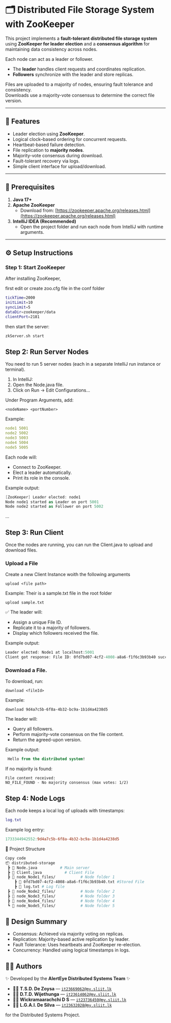# 🗂️ Distributed File Storage System with ZooKeeper

This project implements a **fault-tolerant distributed file storage system** using **ZooKeeper for leader election** and a **consensus algorithm** for maintaining data consistency across nodes.

Each node can act as a leader or follower.
- The **leader** handles client requests and coordinates replication.
- **Followers** synchronize with the leader and store replicas.

Files are uploaded to a majority of nodes, ensuring fault tolerance and consistency.  
Downloads use a majority-vote consensus to determine the correct file version.

---

## 🧩 Features

- Leader election using **ZooKeeper**.
- Logical clock–based ordering for concurrent requests.
- Heartbeat-based failure detection.
- File replication to **majority nodes**.
- Majority-vote consensus during download.
- Fault-tolerant recovery via logs.
- Simple client interface for upload/download.

---

## 🧱 Prerequisites

1. **Java 17+**
2. **Apache ZooKeeper**
    - Download from: [https://zookeeper.apache.org/releases.html](https://zookeeper.apache.org/releases.html)
3. **IntelliJ IDEA (Recommended)**
    - Open the project folder and run each node from IntelliJ with runtime arguments.

---

## ⚙️ Setup Instructions

### Step 1: Start ZooKeeper
After installing ZooKeeper,

first edit or create zoo.cfg file in the conf folder

```bash
tickTime=2000
initLimit=10
syncLimit=5
dataDir=zookeeper/data
clientPort=2181
````

then start the server:

```bash
zkServer.sh start
```

## Step 2: Run Server Nodes
You need to run 5 server nodes (each in a separate IntelliJ run instance or terminal).

1. In IntelliJ:
2. Open the Node.java file.
3. Click on Run → Edit Configurations...

Under Program Arguments, add:

``` php-template
<nodeName> <portNumber>
```
Example:

```yaml
node1 5001
node2 5002
node3 5003
node4 5004
node5 5005
```
Each node will:

- Connect to ZooKeeper.
- Elect a leader automatically.
- Print its role in the console.

Example output:

```csharp
[ZooKeeper] Leader elected: node1
Node node1 started as Leader on port 5001
Node node2 started as Follower on port 5002
```
...

## Step 3: Run Client
Once the nodes are running, you can run the Client.java to upload and download files.

### Upload a File
Create a new Client Instance woith the following arguments


``` php-template
upload <file path>
```
Example:
Their is a sample.txt file in the root folder

``` nginx
upload sample.txt
```

✅ The leader will:

- Assign a unique File ID.
- Replicate it to a majority of followers.
- Display which followers received the file.

Example output:

``` rust
Leader elected: Node1 at localhost:5001
Client got response: File ID: 0fd7bd07-4cf2-4008-a8a6-f1f6c3b93b40 successfully replicated to majority (2/2 nodes):
```

### Download a File.
To download, run:

``` php-template
download <fileId>
```

Example:

``` nginx
download 9d4a7c5b-6f8a-4b32-bc9a-1b1d4a4238d5
```

The leader will:
 - Query all followers.
 - Perform majority-vote consensus on the file content.
 - Return the agreed-upon version.

Example output:

``` sql
 Hello from the distributed system!
```

If no majority is found:

``` nginx
File content received:
NO_FILE_FOUND - No majority consensus (max votes: 1/2)
``` 

## Step 4: Node Logs
Each node keeps a local log of uploads with timestamps:

``` lua
log.txt
```

Example log entry:

``` makefile
1733344942552:9d4a7c5b-6f8a-4b32-bc9a-1b1d4a4238d5
```

📂 Project Structure
```bash
Copy code
📦 distributed-storage
 ┣ 📜 Node.java          # Main server 
 ┣ 📜 Client.java          # Client File
 ┣ 📂 node_Node1_files/           # Node folder 1
    ┣ 📄 0fd7bd07-4cf2-4008-a8a6-f1f6c3b93b40.txt #Stored File
    ┣ 📄 log.txt # Log file
 ┣ 📂 node_Node2_files/           # Node folder 2
 ┣ 📂 node_Node3_files/           # Node folder 3
 ┣ 📂 node_Node4_files/           # Node folder 4
 ┗ 📂 node_Node5_files/           # Node folder 5
```

## 🧠 Design Summary
- Consensus: Achieved via majority voting on replicas.
- Replication: Majority-based active replication by leader.
- Fault Tolerance: Uses heartbeats and ZooKeeper re-election.
- Concurrency: Handled using logical timestamps in logs.

## 👨‍💻 **Authors**

✨ Developed by the **AlertEye Distributed Systems Team** ✨

- 🧑‍💻 **T.S.D. De Zoysa** — [`it23669062@my.sliit.lk`](mailto:it23669062@my.sliit.lk)
- 👩‍💻 **D.T.D. Wijethunga** — [`it23614062@my.sliit.lk`](mailto:it23614062@my.sliit.lk)
- 👨‍💻 **Wickramaarachchi D S** — [`it23736450@my.sliit.lk`](mailto:it23736450@my.sliit.lk)
- 👨‍💻 **L.G.A.I. De Silva** — [`it23632028@my.sliit.lk`](mailto:it23632028@my.sliit.lk)


for the Distributed Systems Project.

